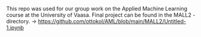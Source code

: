 This repo was used for our group work on the Applied Machine Learning course at the University of Vaasa. 
Final project can be found in the MALL2 -directory. -> https://github.com/ottokol/AML/blob/main/MALL2/Untitled-1.ipynb

